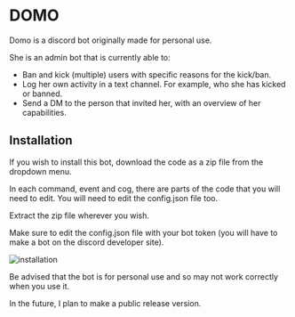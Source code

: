 # DOMO
Domo is a discord bot originally made for personal use.

She is an admin bot that is currently able to:
  * Ban and kick (multiple) users with specific reasons for the kick/ban.
  * Log her own activity in a text channel. For example, who she has kicked or banned.
  * Send a DM to the person that invited her, with an overview of her capabilities.

## Installation
If you wish to install this bot, download the code as a zip file from the dropdown menu.

In each command, event and cog, there are parts of the code that you will need to edit. You will need to edit the config.json file too.

Extract the zip file wherever you wish.

Make sure to edit the config.json file with your bot token (you will have to make a bot on the discord developer site).

![installation](https://github.com/ninesowngoal/DOMO/assets/126208712/e88a44ae-e768-4ab3-9460-a6043eb7f48d)

Be advised that the bot is for personal use and so may not work correctly when you use it.

In the future, I plan to make a public release version.
